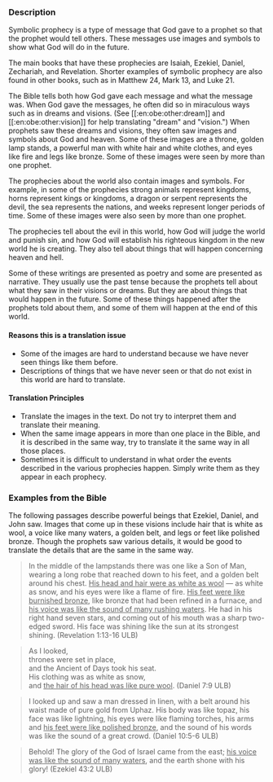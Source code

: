 
### Description 

Symbolic prophecy is a type of message that God gave to a prophet so that the prophet would tell others. These messages use images and symbols to show what God will do in the future.

The main books that have these prophecies are Isaiah, Ezekiel, Daniel, Zechariah, and Revelation. Shorter examples of symbolic prophecy are also found in other books, such as in Matthew 24, Mark 13, and Luke 21.

The Bible tells both how God gave each message and what the message was. When God gave the messages, he often did so in miraculous ways such as in dreams and visions. (See [[:en:obe:other:dream]] and [[:en:obe:other:vision]] for help translating "dream" and "vision.") When prophets saw these dreams and visions, they often saw images and symbols about God and heaven. Some of these images are a throne, golden lamp stands, a powerful man with white hair and white clothes, and eyes like fire and legs like bronze. Some of these images were seen by more than one prophet.

The prophecies about the world also contain images and symbols. For example, in some of the prophecies strong animals represent kingdoms, horns represent kings or kingdoms, a dragon or serpent represents the devil, the sea represents the nations, and weeks represent longer periods of time. Some of these images were also seen by more than one prophet.

The prophecies tell about the evil in this world, how God will judge the world and punish sin, and how God will establish his righteous kingdom in the new world he is creating. They also tell about things that will happen concerning heaven and hell. 

Some of these writings are presented as poetry and some are presented as narrative. They usually use the past tense because the prophets tell about what they saw in their visions or dreams. But they are about things that would happen in the future. Some of these things happened after the prophets told about them, and some of them will happen at the end of this world.

#### Reasons this is a translation issue 

  * Some of the images are hard to understand because we have never seen things like them before.
  * Descriptions of things that we have never seen or that do not exist in this world are hard to translate.

#### Translation Principles 
  * Translate the images in the text. Do not try to interpret them and translate their meaning.
  * When the same image appears in more than one place in the Bible, and it is described in the same way, try to translate it the same way in all those places.
  * Sometimes it is difficult to understand in what order the events described in the various prophecies happen. Simply write them as they appear in each prophecy.


### Examples from the Bible

The following passages describe powerful beings that Ezekiel, Daniel, and John saw. Images that come up in these visions include hair that is white as wool, a voice like many waters, a golden belt, and legs or feet like polished bronze. Though the prophets saw various details, it would be good to translate the details that are the same in the same way.

<blockquote> In the middle of the lampstands there was one like a Son of Man, wearing a long robe that reached down to his feet, and a golden belt around his chest.  <u>His head and hair were as white as wool</u> — as white as snow, and his eyes were like a flame of fire. <u>His feet were like burnished bronze</u>, like bronze that had been refined in a furnace, and <u>his voice was like the sound of many rushing waters</u>. He had in his right hand seven stars, and coming out of his mouth was a sharp two-edged sword. His face was shining like the sun at its strongest shining. (Revelation 1:13-16 ULB) </blockquote>


>As I looked,  
>thrones were set in place,  
>and the Ancient of Days took his seat.  
>His clothing was as white as snow,  
>and <u>the hair of his head was like pure wool</u>. (Daniel 7:9 ULB) 


<blockquote>I looked up and saw a man dressed in linen, with a belt around his waist made of pure gold from Uphaz. His body was like topaz, his face was like lightning, his eyes were like flaming torches, his arms and <u>his feet were like polished bronze</u>, and the sound of his words was like the sound of a great crowd. (Daniel 10:5-6 ULB)</blockquote>


>Behold! The glory of the God of Israel came from the east; <u>his voice was like the sound of many waters</u>, and the earth shone with his glory! (Ezekiel 43:2 ULB)